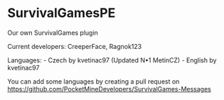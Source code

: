 # SurvivalGamesPE
Our own SurvivalGames plugin

Current developers: CreeperFace, Ragnok123

Languages: - Czech by kvetinac97 (Updated N•1 MetinCZ)
           - English by kvetinac97
           
You can add some languages by creating a pull request on https://github.com/PocketMineDevelopers/SurvivalGames-Messages
